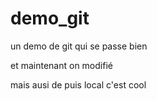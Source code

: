 
# demo_git
un demo de git qui se passe bien


et maintenant on modifié

mais ausi de puis local
c'est cool
